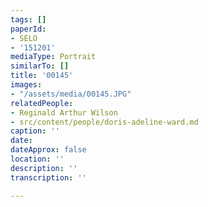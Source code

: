 ```yaml
---
tags: []
paperId:
- SELO
- '151201'
mediaType: Portrait
similarTo: []
title: '00145'
images:
- "/assets/media/00145.JPG"
relatedPeople:
- Reginald Arthur Wilson
- src/content/people/doris-adeline-ward.md
caption: ''
date: 
dateApprox: false
location: ''
description: ''
transcription: ''

---
```

